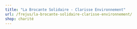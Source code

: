 ```yaml
---
title: "La Brocante Solidaire - Clarisse Environnement"
url: /frejus/la-brocante-solidaire-clarisse-environnement/
shop: charité
---
```

